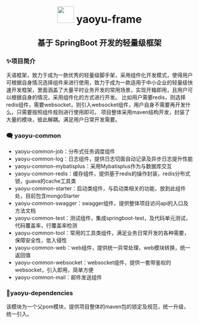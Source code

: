 <h1 align="center"> <img src="https://github.com/TheDudeThatCode/TheDudeThatCode/raw/master/Assets/Developer.gif" style="width: 45px; display: inline-block;" data-target="animated-image.originalImage"> yaoyu-frame</h1>
<h2 align="center">基于 SpringBoot 开发的轻量级框架 </h2>
<h3>✨项目简介</h3>
夭语框架，致力于成为一款优秀的轻量级脚手架，采用组件化开发模式，使得用户可根据自身情况选择组件来进行使用，致力于成为一款适用于中小企业的轻量级快速开发框架，里面涵盖了大量平时业务开发的常用场景，实现开箱即用，且用户可以根据自身的情况，采用组件化的方式进行开发。
比如用户需要redis，则选择redis组件，需要websocket，则引入websocket组件，用户自身不需要再开发什么，只需要按照组件规则进行使用即可。
项目整体采用maven结构开发，封装了大量的模块，彼此解耦。满足用户日常开发需要。
<h3>🗨 yaoyu-common</h3>
<ul>
<li>yaoyu-common-job：分布式任务调度组件</li>
<li>yaoyu-common-log：日志组件，提供日志切面自动记录及异步日志提升性能</li>
<li>yaoyu-common-mybatisplus：采用Mybatisplus作为与数据库交互</li>
<li>yaoyu-common-redis：缓存组件，提供基于redis的操作封装，redis分布式锁，guava的cache工具类</li>
<li>yaoyu-common-starter：启动类组件，与启动类相关的功能，放到此组件处，目前包含mongoStarter</li>
<li>yaoyu-common-swagger：swagger组件，提供整体项目访问api的入口及方法文档</li>
<li>yaoyu-common-test：测试组件，集成springboot-test，及代码单元测试，代码覆盖率，行覆盖率检测</li>
<li>yaoyu-common-tool：常用的工具类组件，满足业务日常开发的各种需要，保障安全性，低入侵性</li>
<li>yaoyu-common-web：web组件，提供统一异常处理，web模块转换，统一返回值</li>
<li>yaoyu-common-websocket：websocket组件，提供一套带鉴权的websocket，引入即用，简单方便</li>
<li>yaoyu-common-mail：邮件发送组件</li>
</ul>

<h3>🌱yaoyu-dependencies</h3>
该模块为一个父pom模块，提供项目整体的maven包的锁定及规范，统一升级，统一引入。
